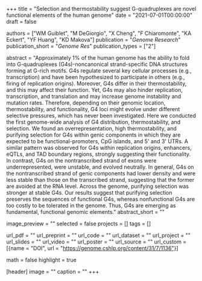 +++
title = "Selection and thermostability suggest G-quadruplexes are novel functional elements of the human genome"
date = "2021-07-01T00:00:00"
draft = false

authors = ["WM Guiblet", "M DeGiorgio", "X Cheng", "F Chiaromonte", "KA Eckert", "YF Huang", "KD Makova"]
publication = "_Genome Research_"
publication_short = "_Genome Res_"
publication_types = ["2"]

abstract = "Approximately 1% of the human genome has the ability to fold into G-quadruplexes (G4s)-noncanonical strand-specific DNA structures forming at G-rich motifs. G4s regulate several key cellular processes (e.g., transcription) and have been hypothesized to participate in others (e.g., firing of replication origins). Moreover, G4s differ in their thermostability, and this may affect their function. Yet, G4s may also hinder replication, transcription, and translation and may increase genome instability and mutation rates. Therefore, depending on their genomic location, thermostability, and functionality, G4 loci might evolve under different selective pressures, which has never been investigated. Here we conducted the first genome-wide analysis of G4 distribution, thermostability, and selection. We found an overrepresentation, high thermostability, and purifying selection for G4s within genic components in which they are expected to be functional-promoters, CpG islands, and 5' and 3' UTRs. A similar pattern was observed for G4s within replication origins, enhancers, eQTLs, and TAD boundary regions, strongly suggesting their functionality. In contrast, G4s on the nontranscribed strand of exons were underrepresented, were unstable, and evolved neutrally. In general, G4s on the nontranscribed strand of genic components had lower density and were less stable than those on the transcribed strand, suggesting that the former are avoided at the RNA level. Across the genome, purifying selection was stronger at stable G4s. Our results suggest that purifying selection preserves the sequences of functional G4s, whereas nonfunctional G4s are too costly to be tolerated in the genome. Thus, G4s are emerging as fundamental, functional genomic elements."
abstract_short = ""

image_preview = ""
selected = false
projects = []
tags = []

url_pdf = ""
url_preprint = ""
url_code = ""
url_dataset = ""
url_project = ""
url_slides = ""
url_video = ""
url_poster = ""
url_source = ""
url_custom = [{name = "DOI", url = "https://genome.cshlp.org/content/31/7/1136"}]

math = false
highlight = true

[header]
image = ""
caption = ""
+++
